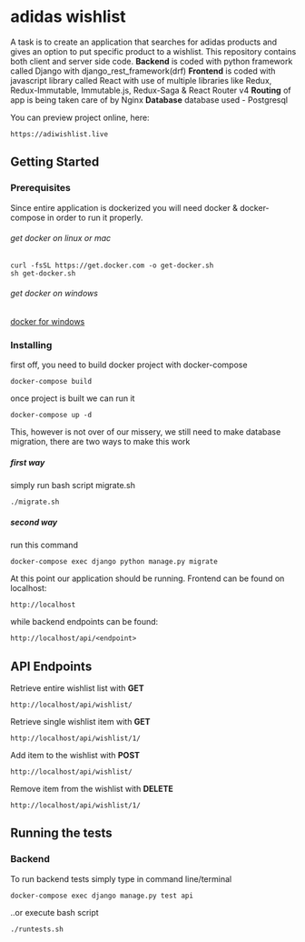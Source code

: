 # adidas wishlist

A task is to create an application that searches for adidas products and gives an option to put specific product to a wishlist. This repository contains both client and server side code. 
**Backend** is coded with python framework called Django with django_rest_framework(drf)
**Frontend** is coded with javascript library called React with use of multiple libraries like Redux, Redux-Immutable, Immutable.js, Redux-Saga & React Router v4
**Routing** of app is being taken care of by Nginx
**Database** database used - Postgresql

You can preview project online, here:
```
https://adiwishlist.live
```

## Getting Started

### Prerequisites
Since entire application is dockerized you will need docker & docker-compose in order to run it properly.
###### get docker on linux or mac
```
curl -fsSL https://get.docker.com -o get-docker.sh
sh get-docker.sh
```
###### get docker on windows
[docker for windows](https://docs.docker.com/docker-for-windows/)
### Installing
first off, you need to build docker project with docker-compose

```
docker-compose build
```

once project is built we can run it 

```
docker-compose up -d
```

This, however is not over of our missery, we still need to make database migration, there are two ways to make this work
##### first way
simply run bash script migrate.sh
```
./migrate.sh
```
##### second way
run this command
```
docker-compose exec django python manage.py migrate
```

At this point our application should be running. 
Frontend can be found on localhost:
```
http://localhost
```
while backend endpoints can be found:
```
http://localhost/api/<endpoint>
```
## API Endpoints

Retrieve entire wishlist list with **GET**
```
http://localhost/api/wishlist/
```

Retrieve single wishlist item with **GET**
```
http://localhost/api/wishlist/1/
```

Add item to the wishlist with **POST**
```
http://localhost/api/wishlist/
```

Remove item from the wishlist with **DELETE**
```
http://localhost/api/wishlist/1/
```

## Running the tests

### Backend
To run backend tests simply type in command line/terminal
```
docker-compose exec django manage.py test api
```
..or execute bash script

```
./runtests.sh
```

